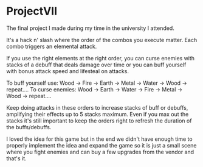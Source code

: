 # ProjectVII
The final project I made during my time in the university I attended.

It's a hack n' slash where the order of the combos you execute matter. Each combo triggers an elemental attack.

If you use the right elements at the right order, you can curse enemies with stacks of a debuff that deals damage over time
or you can buff yourself with bonus attack speed and lifesteal on attacks.

To buff yourself use: Wood -> Fire -> Earth -> Metal -> Water -> Wood -> repeat....
To curse enemies: Wood -> Earth -> Water -> Fire -> Metal -> Wood -> repeat....

Keep doing attacks in these orders to increase stacks of buff or debuffs, amplifying their effects up to 5 stacks maximum.
Even if you max out the stacks it's still important to keep the orders right to refresh the duration of the buffs/debuffs.

I loved the idea for this game but in the end we didn't have enough time to properly implement the idea and expand the game 
so it is just a small scene where you fight enemies and can buy a few upgrades from the vendor and that's it.
